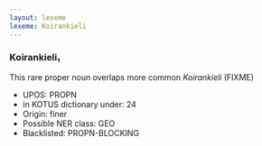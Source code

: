 ```yaml
---
layout: lexeme
lexeme: Koirankieli
---
```


###  Koirankieli₁

This rare proper noun overlaps more common *Koirankieli* (FIXME)
* UPOS:  PROPN
* in KOTUS dictionary under:  24
* Origin:  finer
* Possible NER class:  GEO
* Blacklisted:  PROPN-BLOCKING

